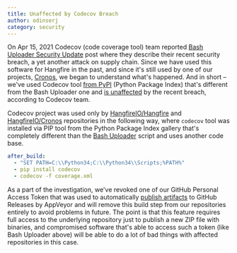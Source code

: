 ```yaml
---
title: Unaffected by Codecov Breach
author: odinserj
category: security
---
```


On Apr 15, 2021 Codecov (code coverage tool) team reported [Bash Uploader Security Update](https://about.codecov.io/security-update/) post where they describe their recent security breach, a yet another attack on supply chain. Since we have used this software for Hangfire in the past, and since it's still used by one of our projects, [Cronos](https://github.com/HangfireIO/Cronos), we began to understand what's happened. And in short – we've used Codecov tool [from PyPI](https://pypi.org/project/codecov/) (Python Package Index) that's different from the Bash Uploader one and [is unaffected](https://github.com/codecov/codecov-python/issues/316) by the recent breach, according to Codecov team.

Codecov project was used only by [HangfireIO/Hangfire](https://github.com/HangfireIO/Hangfire) and [HangfireIO/Cronos](https://github.com/HangfireIO/Cronos) repositories in the following way, where `codecov` tool was installed via PIP tool from the Python Package Index gallery that's completely different than the [Bash Uploader](https://docs.codecov.io/docs/about-the-codecov-bash-uploader) script and uses another code base.

```yml
after_build:
  - "SET PATH=C:\\Python34;C:\\Python34\\Scripts;%PATH%"
  - pip install codecov
  - codecov -f coverage.xml
```

As a part of the investigation, we've revoked one of our GitHub Personal Access Token that was used to automatically [publish artifacts](https://www.appveyor.com/docs/deployment/github/) to GitHub Releases by AppVeyor and will remove this build step from our repositories entirely to avoid problems in future. The point is that this feature requires full access to the underlying repository just to publish a new ZIP file with binaries, and compromised software that's able to access such a token (like Bash Uploader above) will be able to do a lot of bad things with affected repositories in this case.
